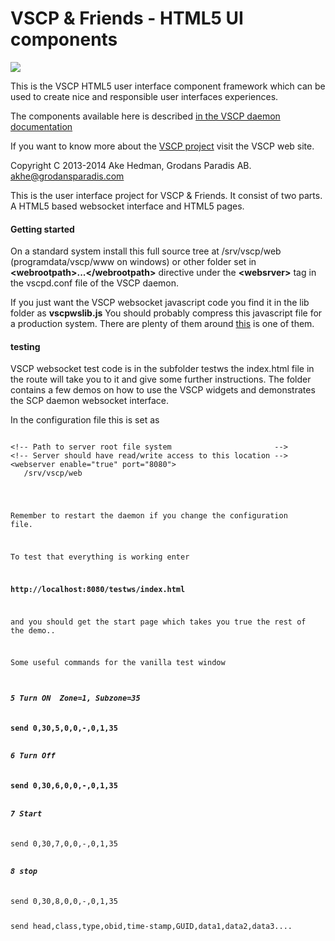 <h1>VSCP & Friends - HTML5 UI components</h1>

<img src="http://vscp.org/images/vscp_logo.jpg" >

This is the VSCP HTML5 user interface component framework which 
can be used to create nice and responsible user interfaces experiences.

The components available here is described 
<a href="http://www.vscp.org/docs/vscpd/doku.php?id=vscp_daemon_vscp_websocket_interface">in the VSCP daemon documentation</a>

If you want to know more about the <a href="http://www.vscp.org">VSCP project</a> visit the VSCP web site.

Copyright C 2013-2014 Ake Hedman, Grodans Paradis AB. <akhe@grodansparadis.com> 

This is the user interface project for VSCP & Friends. It consist of two parts. A HTML5 based websocket 
interface and HTML5 pages.

<h4>Getting started</h4>

On a standard system install this full source tree at /srv/vscp/web (programdata/vscp/www on windows) 
or other folder set in <b>&lt;webrootpath&gt;...&lt;/webrootpath&gt;</b> directive under the 
<b>&lt;websrver&gt;</b> tag in the vscpd.conf file of the VSCP daemon.

If you just want the VSCP websocket javascript code you find it in the lib folder as <b>vscpwslib.js</b>  You 
should probably compress this javascript file for a production system. There are plenty of them around 
<a href="http://javascriptcompressor.com">this</a> is one of them.

<h4>testing</h4>

VSCP websocket test code is in the subfolder testws the index.html file in the route will take you to it 
and give some further instructions. The folder contains a few demos on how to use the VSCP widgets and
demonstrates the SCP daemon websocket interface.

In the configuration file this is set as

<pre><code>
&lt;!-- Path to server root file system                       --&gt;
&lt;!-- Server should have read/write access to this location --&gt;
&lt;webserver enable="true" port="8080"&gt;
   <webrootpath>/srv/vscp/web</webrootpath&gt;
   ...
   ...
&lt;/webserver&gt;
</code></pre>

Remember to restart the daemon if you change the configuration file.

To test that everything is working enter

<b>http://localhost:8080/testws/index.html</b>

and you should get the start page which takes you true the rest of the demo..

Some useful commands for the vanilla test window

<h5>5 Turn ON  Zone=1, Subzone=35</h5>
<b>send 0,30,5,0,0,-,0,1,35</b>

<h5>6 Turn Off</h5>
<b>send 0,30,6,0,0,-,0,1,35</b>

<h5>7 Start</h5>
</b>send 0,30,7,0,0,-,0,1,35</b>

<h5>8 stop</h5>
</b>send 0,30,8,0,0,-,0,1,35</b>

send head,class,type,obid,time-stamp,GUID,data1,data2,data3....

